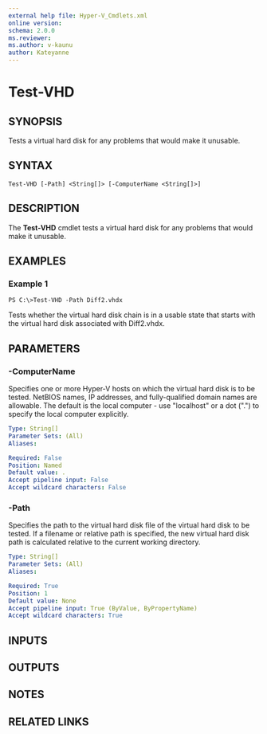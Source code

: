```yaml
---
external help file: Hyper-V_Cmdlets.xml
online version: 
schema: 2.0.0
ms.reviewer:
ms.author: v-kaunu
author: Kateyanne
---
```


# Test-VHD

## SYNOPSIS
Tests a virtual hard disk for any problems that would make it unusable.

## SYNTAX

```
Test-VHD [-Path] <String[]> [-ComputerName <String[]>]
```

## DESCRIPTION
The **Test-VHD** cmdlet tests a virtual hard disk for any problems that would make it unusable.

## EXAMPLES

### Example 1
```
PS C:\>Test-VHD -Path Diff2.vhdx
```

Tests whether the virtual hard disk chain is in a usable state that starts with the virtual hard disk associated with Diff2.vhdx.

## PARAMETERS

### -ComputerName
Specifies one or more Hyper-V hosts on which the virtual hard disk is to be tested.
NetBIOS names, IP addresses, and fully-qualified domain names are allowable.
The default is the local computer - use "localhost" or a dot (".") to specify the local computer explicitly.

```yaml
Type: String[]
Parameter Sets: (All)
Aliases: 

Required: False
Position: Named
Default value: .
Accept pipeline input: False
Accept wildcard characters: False
```

### -Path
Specifies the path to the virtual hard disk file of the virtual hard disk to be tested.
If a filename or relative path is specified, the new virtual hard disk path is calculated relative to the current working directory.

```yaml
Type: String[]
Parameter Sets: (All)
Aliases: 

Required: True
Position: 1
Default value: None
Accept pipeline input: True (ByValue, ByPropertyName)
Accept wildcard characters: True
```

## INPUTS

## OUTPUTS

## NOTES

## RELATED LINKS



